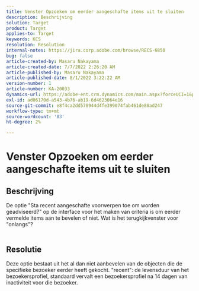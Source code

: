 ```yaml
---
title: Venster Opzoeken om eerder aangeschafte items uit te sluiten
description: Beschrijving
solution: Target
product: Target
applies-to: Target
keywords: KCS
resolution: Resolution
internal-notes: https://jira.corp.adobe.com/browse/RECS-6850
bug: false
article-created-by: Masaru Nakayama
article-created-date: 7/7/2022 2:26:20 AM
article-published-by: Masaru Nakayama
article-published-date: 8/1/2022 3:22:22 AM
version-number: 1
article-number: KA-20033
dynamics-url: https://adobe-ent.crm.dynamics.com/main.aspx?forceUCI=1&pagetype=entityrecord&etn=knowledgearticle&id=c994422e-9cfd-ec11-82e5-000d3a5a3540
exl-id: ad06170d-a543-4b76-ab19-6d4623064e16
source-git-commit: e8f4ca2dd578944d4fe399074fab461de88ad247
workflow-type: tm+mt
source-wordcount: '83'
ht-degree: 2%

---
```


# Venster Opzoeken om eerder aangeschafte items uit te sluiten

## Beschrijving

De optie &quot;Sta recent aangeschafte voorwerpen toe om worden geadviseerd?&quot; op de interface voor het maken van criteria is om eerder vermelde items aan te bevelen of niet. Wat is het terugkijkvenster voor &quot;onlangs&quot;?
<br> 

## Resolutie


Deze optie bestaat uit het al dan niet aanbevelen van de objecten die de specifieke bezoeker eerder heeft gekocht. &quot;recent&quot;: de levensduur van het bezoekersprofiel, standaard vervalt een bezoekersprofiel na 14 dagen van inactiviteit voor die bezoeker.
